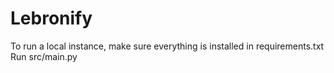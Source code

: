 # Lebronify
To run a local instance, make sure everything is installed in requirements.txt
Run src/main.py
